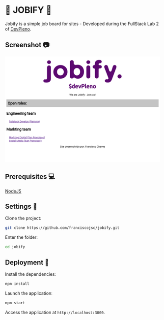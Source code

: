 # :tada: JOBIFY :tada:

Jobify is a simple job board for sites - Developed during the FullStack Lab 2 of [DevPleno](https://www.devpleno.com).

## Screenshot :camera:

![Jobify](screenshot-1.png "Application Jobify")

## Prerequisites :computer:

[NodeJS](https://nodejs.org/en/)

## Settings :wrench:

Clone the project:
```bash
git clone https://github.com/franciscojsc/jobify.git
```

Enter the folder:
```bash
cd jobify
```

## Deployment :rocket:

Install the dependencies:
```bash
npm install
```

Launch the application:
```bash
npm start
```

Access the application at `http://localhost:3000`.
